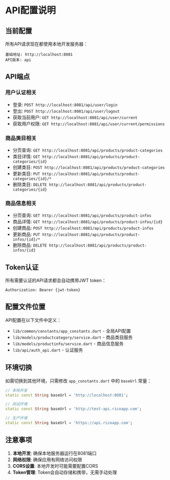 # API配置说明

## 当前配置

所有API请求现在都使用本地开发服务器：

```
基础地址: http://localhost:8081
API版本: api
```

## API端点

### 用户认证相关
- 登录: `POST http://localhost:8081/api/user/login`
- 登出: `POST http://localhost:8081/api/user/logout`
- 获取当前用户: `GET http://localhost:8081/api/user/current`
- 获取用户权限: `GET http://localhost:8081/api/user/current/permissions`

### 商品类目相关
- 分页查询: `GET http://localhost:8081/api/products/product-categories`
- 类目详情: `GET http://localhost:8081/api/products/product-categories/{id}`
- 创建类目: `POST http://localhost:8081/api/products/product-categories`
- 更新类目: `PUT http://localhost:8081/api/products/product-categories/{id}/*`
- 删除类目: `DELETE http://localhost:8081/api/products/product-categories/{id}`

### 商品信息相关
- 分页查询: `GET http://localhost:8081/api/products/product-infos`
- 商品详情: `GET http://localhost:8081/api/products/product-infos/{id}`
- 创建商品: `POST http://localhost:8081/api/products/product-infos`
- 更新商品: `PUT http://localhost:8081/api/products/product-infos/{id}/*`
- 删除商品: `DELETE http://localhost:8081/api/products/product-infos/{id}`

## Token认证

所有需要认证的API请求都会自动携带JWT token：

```
Authorization: Bearer {jwt-token}
```

## 配置文件位置

API配置在以下文件中定义：
- `lib/common/constants/app_constants.dart` - 全局API配置
- `lib/models/productcategory/service.dart` - 商品类目服务
- `lib/models/productinfo/service.dart` - 商品信息服务
- `lib/api/auth_api.dart` - 认证服务

## 环境切换

如需切换到其他环境，只需修改 `app_constants.dart` 中的 `baseUrl` 常量：

```dart
// 本地开发
static const String baseUrl = 'http://localhost:8081';

// 测试环境
static const String baseUrl = 'http://test-api.ricoapp.com';

// 生产环境
static const String baseUrl = 'https://api.ricoapp.com';
```

## 注意事项

1. **本地开发**: 确保本地服务器运行在8081端口
2. **网络权限**: 确保应用有网络访问权限
3. **CORS设置**: 本地开发时可能需要配置CORS
4. **Token管理**: Token会自动存储和携带，无需手动处理

